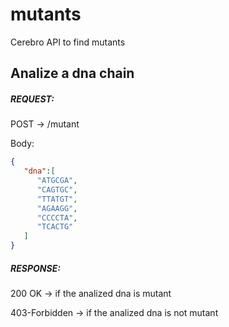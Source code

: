 # mutants
Cerebro API to find mutants
## Analize a dna chain
##### REQUEST:
POST &rarr; /mutant

Body: 
```json
{
   "dna":[
      "ATGCGA",
      "CAGTGC",
      "TTATGT",
      "AGAAGG",
      "CCCCTA",
      "TCACTG"
   ]
}
```
##### RESPONSE:
200 OK &rarr; if the analized dna is mutant

403-Forbidden &rarr;  if the analized dna is not mutant
